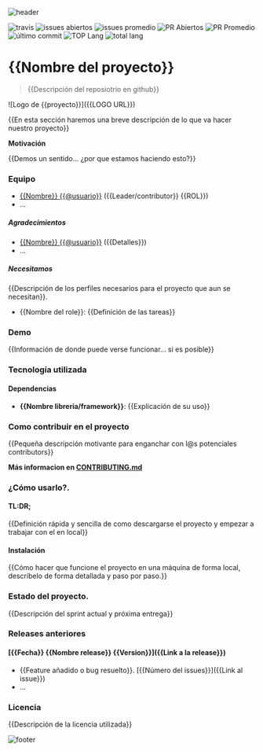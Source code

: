 ![header](img/OSW-project-GitHub-template-header.jpg)




![travis](https://img.shields.io/travis/{{USER}}/{{REPO}}.svg)
![issues abiertos](https://img.shields.io/github/issues/{{USER}}/{{REPO}}.svg)
![issues promedio](https://img.shields.io/issuestats/i/github/{{USER}}/{{REPO}}.svg)
![PR Abiertos](https://img.shields.io/github/issues-pr/{{USER}}/{{REPO}}.svg)
![PR Promedio](https://img.shields.io/issuestats/p/github/{{USER}}/{{REPO}}.svg)
![último commit](https://img.shields.io/github/last-commit/{{USER}}/{{REPO}}/{{RAMA}}.svg)
![TOP Lang](https://img.shields.io/github/languages/top/{{USER}}/{{REPO}}.svg)
![total lang](https://img.shields.io/github/languages/count/{{USER}}/{{REPO}}.svg)

# {{Nombre del proyecto}}

> {{Descripción del reposiotrio en github}}

![Logo de {{proyecto}}]({{LOGO URL}})

{{En esta sección haremos una breve descripción de lo que va hacer nuestro proyecto}}

**Motivación**

{{Demos un sentido... ¿por que estamos haciendo esto?}}

### Equipo

 - [{{Nombre}} {{@usuario}}](ghitub.com/integrante1) ({{Leader/contributor}} {{ROL}})
 - ...


##### Agradecimientos

 - [{{Nombre}} {{@usuario}}](ghitub.com/integrante1) ({{Detalles}})
 - ...

##### Necesitamos

{{Descripción de los perfiles necesarios para el proyecto que aun se necesitan}}.

 - {{Nombre del role}}: {{Definición de las tareas}}

### Demo

{{Información de donde puede verse funcionar... si es posible}}

### Tecnología utilizada

#### Dependencias
- **{{Nombre libreria/framework}}**: {{Explicación de su uso}}

### Como contribuir en el proyecto
{{Pequeña descripción motivante para enganchar con l@s potenciales contributors}}

**Más informacion en [CONTRIBUTING.md](CONTRIBUTING.md)**

### ¿Cómo usarlo?.

#### TL:DR;

{{Definición rápida y sencilla de como descargarse el proyecto y empezar a trabajar con el en local}}

#### Instalación

{{Cómo hacer que funcione el proyecto en una máquina de forma local, descríbelo de forma detallada y paso por paso.}}


### Estado del proyecto.

{{Descripción del sprint actual y próxima entrega}}


### Releases anteriores

#### [{{Fecha}} {{Nombre release}} {{Version}}]({{Link a la release}})
- {{Feature añadido o bug resuelto}}. [{{Número del issues}}]({{Link al issue}})
- ...

### Licencia

{{Descripción de la licencia utilizada}}




![footer](img/OSW-project-GitHub-template-footer.jpg)